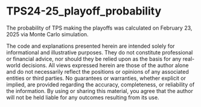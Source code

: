 # TPS24-25_playoff_probability
The probability of TPS making the playoffs was calculated on February 23, 2025 via Monte Carlo simulation.

The code and explanations presented herein are intended solely for informational and illustrative purposes. They do not constitute professional or financial advice, nor should they be relied upon as the basis for any real-world decisions. All views expressed herein are those of the author alone and do not necessarily reflect the positions or opinions of any associated entities or third parties. No guarantees or warranties, whether explicit or implied, are provided regarding the accuracy, completeness, or reliability of the information. By using or sharing this material, you agree that the author will not be held liable for any outcomes resulting from its use.
